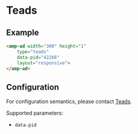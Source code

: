 <!---
Copyright 2015 The AMP HTML Authors. All Rights Reserved.

Licensed under the Apache License, Version 2.0 (the "License");
you may not use this file except in compliance with the License.
You may obtain a copy of the License at

      http://www.apache.org/licenses/LICENSE-2.0

Unless required by applicable law or agreed to in writing, software
distributed under the License is distributed on an "AS-IS" BASIS,
WITHOUT WARRANTIES OR CONDITIONS OF ANY KIND, either express or implied.
See the License for the specific language governing permissions and
limitations under the License.
-->

# Teads

## Example

```html
<amp-ad width="300" height="1"
    type="teads"
    data-pid="42266"
    layout="responsive">
</amp-ad>
```

## Configuration

For configuration semantics, please contact [Teads](http://teads.tv/fr/contact/).

Supported parameters:

- `data-pid`
